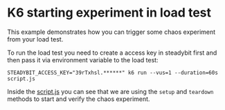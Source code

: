 # K6 starting experiment in load test

This example demonstrates how you can trigger some chaos experiment from your load test.

To run the load test you need to create a access key in steadybit first and then pass it via environment variable to the load test:

```
STEADYBIT_ACCESS_KEY="39rTxhsl.******" k6 run --vus=1 --duration=60s script.js
```

Inside the [script.js](./script.js) you can see that we are using the `setup` and `teardown` methods to start and verify the chaos experiment.